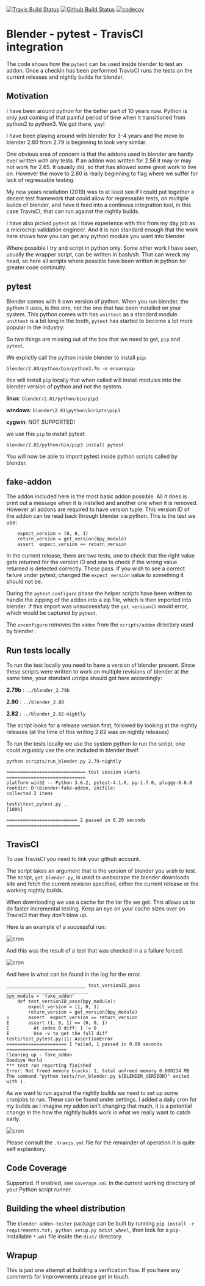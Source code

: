 [![Travis Build Status](https://travis-ci.org/douglaskastle/blender-fake-addon.svg?branch=master)](https://travis-ci.org/douglaskastle/blender-fake-addon)
[![Github Build Status](https://github.com/douglaskastle/blender-fake-addon/workflows/blender-fake-addon/badge.svg)](https://github.com/douglaskastle/blender-fake-addon/actions)
[![codecov](https://codecov.io/gh/douglaskastle/blender-fake-addon/branch/master/graph/badge.svg)](https://codecov.io/gh/douglaskastle/blender-fake-addon)

# Blender - pytest - TravisCI integration

The code shows how the `pytest` can be used inside blender to test an addon.  Once a checkin has been performed TravisCI runs the tests on the current releases and nightly builds for blender.

## Motivation

I have been around python for the better part of 10 years now.  Python is only just coming of that painful period of time when it transitioned from python2 to python3.  We got there, yay!

I have been playing around with blender for 3-4 years and the move to blender 2.80 from 2.79 is beginning to look very similar.

One obvious area of concern is that the addons used in blender are hardly ever written with any tests.  If an addon was written for 2.56 it may or may not work for 2.65. It usually did, so that has allowed some great work to live on.  However the move to 2.80 is really beginning to flag where we suffer for lack of regressable testing.

My new years resolution (2019) was to at least see if I could put together a decent test framework that could allow for regressable tests, on multiple builds of blender, and have it feed into a continous integration tool, in this case TravisCI, that can run against the nightly builds.  

I have also picked `pytest` as I have experience with this from my day job as a microchip validation engineer.  And it is non standard enough that the work here shows how you can get any python module you want into blender.

Where possible I try and script in python only.  Some other work I have seen, usually the wrapper script, can be written in bash/sh.  That can wreck my head, so here all scripts where possible have been written in python for greater code continuity.

## pytest

Blender comes with it own version of python.  When you run blender, the python it uses, is this one, not the one that has been installed on your system.  This python comes with has `unittest` as a standard module.  `unittest` is a bit long in the tooth, `pytest` has started to become a lot more popular in the industry. 

So two things are missing out of the box that we need to get, `pip` and `pytest`.  

We explictly call the python inside blender to install `pip`:

`blender/2.80/python/bin/python3.7m -m ensurepip`

this will install `pip` locally that when called will install modules into the blender version of python and not the system.

**linux**: `blender/2.81/python/bin/pip3`

**windows**: `blender\2.81\python\Scripts\pip3`

**cygwin**: NOT SUPPORTED!

we use this `pip` to install pytest:

`blender/2.81/python/bin/pip3 install pytest`

You will now be able to import pytest inside python scripts called by blender.

## fake-addon

The addon included here is the most basic addon possible.  All it does is print out a message when it is installed and another one when it is removed.  However all addons are required to have version tuple.  This version ID of the addon can be read back through blender via python.  This is the test we use:

```
    expect_version = (0, 0, 1)
    return_version = get_version(bpy_module)
    assert  expect_version == return_version
```

In the current release, there are two tests, one to check that the right value gets returned for the version ID and one to check if the wrong value returned is detected correctly.  These pass.  If you wish to see a correct failure under pytest, changed the `expect_version` value to something it should not be.

During the `pytest` `configure` phase the helper scripts have been written to handle the zipping of the addon into a zip file, which is then imported into blender.  If this import was unsuccessfuly the `get_version()` would error, which would be captured by `pytest`.

The `unconfigure` removes the `addon` from the `scripts/addon` directory used by blender . 

## Run tests locally

To run the test locally you need to have a version of blender present. Since these scripts were written to work on multiple revisions of blender at the same time, your standard unzips should got here accordingly:

**2.79b** : `../blender_2.79b`

**2.80** : `../blender_2.80`

**2.82** : `../blender_2.82-nightly`

The script looks for a release version first, followed by looking at the nightly releases (at the time of this writing 2.82 was on nightly releases)

To run the tests locally we use the system python to run the script, one could arguably use the one included in blender itself.

`python scripts/run_blender.py 2.79-nightly`

```
============================= test session starts =============================
platform win32 -- Python 3.6.2, pytest-4.1.0, py-1.7.0, pluggy-0.8.0
rootdir: D:\blender-fake-addon, inifile:
collected 2 items

tests\test_pytest.py ..                                                  [100%]

========================== 2 passed in 0.20 seconds ===========================
```


## TravisCI

To use TravisCI you need to link your github account.

The script takes an argument that is the version of blender you wish to test.  The script, `get_blender.py`, is used to webscrape the blender downloads site and fetch the current revision specified, either the current release or the working nightly builds.

When downloading we use a cache for the tar file we get.  This allows us to do faster incremental testing.  Keep an eye on your cache sizes over on TravisCI that they don't blow up.

Here is an example of a successful run:

![cron](images/success.png)

And this was the result of a test that was checked in a a failure forced:

![cron](images/failure.png)

And here is what can be found in the log for the error.

```
_____________________________ test_versionID_pass ______________________________
bpy_module = 'fake_addon'
    def test_versionID_pass(bpy_module):
        expect_version = (1, 0, 1)
        return_version = get_version(bpy_module)
>       assert  expect_version == return_version
E       assert (1, 0, 1) == (0, 0, 1)
E         At index 0 diff: 1 != 0
E         Use -v to get the full diff
tests/test_pytest.py:11: AssertionError
====================== 1 failed, 1 passed in 0.08 seconds ======================
Cleaning up - fake_addon
Goodbye World
*** test run reporting finished
Error: Not freed memory blocks: 1, total unfreed memory 0.000214 MB
The command "python tests/run_blender.py ${BLENDER_VERSION}" exited with 1.
```
As we want to run against the nightly builds we need to set up some cronjobs to run.  These can be found under settings.  I added a daily cron for my builds as I imagine my addon isn't changing that much, it is a potential change in the how the nightly builds work is what we really want to catch early.

![cron](images/cron.png)

Please consult the `.travis.yml` file for the remainder of operation it is quite self explanitory.

## Code Coverage

Supported. If enabled, see `coverage.xml` in the current working directory of your Python script runner.

## Building the wheel distribution
The `blender-addon-tester` package can be built by running `pip install -r requirements.txt; python setup.py bdist_wheel`, then look for a `pip`-installable `*.whl` file  inside the `dist/` directory.

## Wrapup

This is just one attempt at building a verification flow.  If you have any comments for improvements please get in touch.
